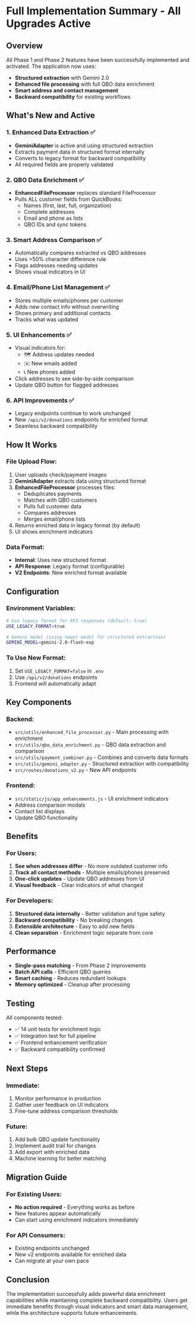 # Full Implementation Summary - All Upgrades Active

## Overview
All Phase 1 and Phase 2 features have been successfully implemented and activated. The application now uses:
- **Structured extraction** with Gemini 2.0
- **Enhanced file processing** with full QBO data enrichment
- **Smart address and contact management**
- **Backward compatibility** for existing workflows

## What's New and Active

### 1. Enhanced Data Extraction ✅
- **GeminiAdapter** is active and using structured extraction
- Extracts payment data in structured format internally
- Converts to legacy format for backward compatibility
- All required fields are properly validated

### 2. QBO Data Enrichment ✅
- **EnhancedFileProcessor** replaces standard FileProcessor
- Pulls ALL customer fields from QuickBooks:
  - Names (first, last, full, organization)
  - Complete addresses
  - Email and phone as lists
  - QBO IDs and sync tokens

### 3. Smart Address Comparison ✅
- Automatically compares extracted vs QBO addresses
- Uses >50% character difference rule
- Flags addresses needing updates
- Shows visual indicators in UI

### 4. Email/Phone List Management ✅
- Stores multiple emails/phones per customer
- Adds new contact info without overwriting
- Shows primary and additional contacts
- Tracks what was updated

### 5. UI Enhancements ✅
- Visual indicators for:
  - 🗺️ Address updates needed
  - ✉️ New emails added
  - 📞 New phones added
- Click addresses to see side-by-side comparison
- Update QBO button for flagged addresses

### 6. API Improvements ✅
- Legacy endpoints continue to work unchanged
- New `/api/v2/donations` endpoints for enriched format
- Seamless backward compatibility

## How It Works

### File Upload Flow:
1. User uploads check/payment images
2. **GeminiAdapter** extracts data using structured format
3. **EnhancedFileProcessor** processes files:
   - Deduplicates payments
   - Matches with QBO customers
   - Pulls full customer data
   - Compares addresses
   - Merges email/phone lists
4. Returns enriched data in legacy format (by default)
5. UI shows enrichment indicators

### Data Format:
- **Internal**: Uses new structured format
- **API Response**: Legacy format (configurable)
- **V2 Endpoints**: New enriched format available

## Configuration

### Environment Variables:
```bash
# Use legacy format for API responses (default: true)
USE_LEGACY_FORMAT=true

# Gemini model (using newer model for structured extraction)
GEMINI_MODEL=gemini-2.0-flash-exp
```

### To Use New Format:
1. Set `USE_LEGACY_FORMAT=false` in `.env`
2. Use `/api/v2/donations` endpoints
3. Frontend will automatically adapt

## Key Components

### Backend:
- `src/utils/enhanced_file_processor.py` - Main processing with enrichment
- `src/utils/qbo_data_enrichment.py` - QBO data extraction and comparison
- `src/utils/payment_combiner.py` - Combines and converts data formats
- `src/utils/gemini_adapter.py` - Structured extraction with compatibility
- `src/routes/donations_v2.py` - New API endpoints

### Frontend:
- `src/static/js/app_enhancements.js` - UI enrichment indicators
- Address comparison modals
- Contact list displays
- Update QBO functionality

## Benefits

### For Users:
1. **See when addresses differ** - No more outdated customer info
2. **Track all contact methods** - Multiple emails/phones preserved
3. **One-click updates** - Update QBO addresses from UI
4. **Visual feedback** - Clear indicators of what changed

### For Developers:
1. **Structured data internally** - Better validation and type safety
2. **Backward compatibility** - No breaking changes
3. **Extensible architecture** - Easy to add new fields
4. **Clean separation** - Enrichment logic separate from core

## Performance

- **Single-pass matching** - From Phase 2 improvements
- **Batch API calls** - Efficient QBO queries
- **Smart caching** - Reduces redundant lookups
- **Memory optimized** - Cleanup after processing

## Testing

All components tested:
- ✅ 14 unit tests for enrichment logic
- ✅ Integration test for full pipeline
- ✅ Frontend enhancement verification
- ✅ Backward compatibility confirmed

## Next Steps

### Immediate:
1. Monitor performance in production
2. Gather user feedback on UI indicators
3. Fine-tune address comparison thresholds

### Future:
1. Add bulk QBO update functionality
2. Implement audit trail for changes
3. Add export with enriched data
4. Machine learning for better matching

## Migration Guide

### For Existing Users:
- **No action required** - Everything works as before
- New features appear automatically
- Can start using enrichment indicators immediately

### For API Consumers:
- Existing endpoints unchanged
- New v2 endpoints available for enriched data
- Can migrate at your own pace

## Conclusion

The implementation successfully adds powerful data enrichment capabilities while maintaining complete backward compatibility. Users get immediate benefits through visual indicators and smart data management, while the architecture supports future enhancements.
